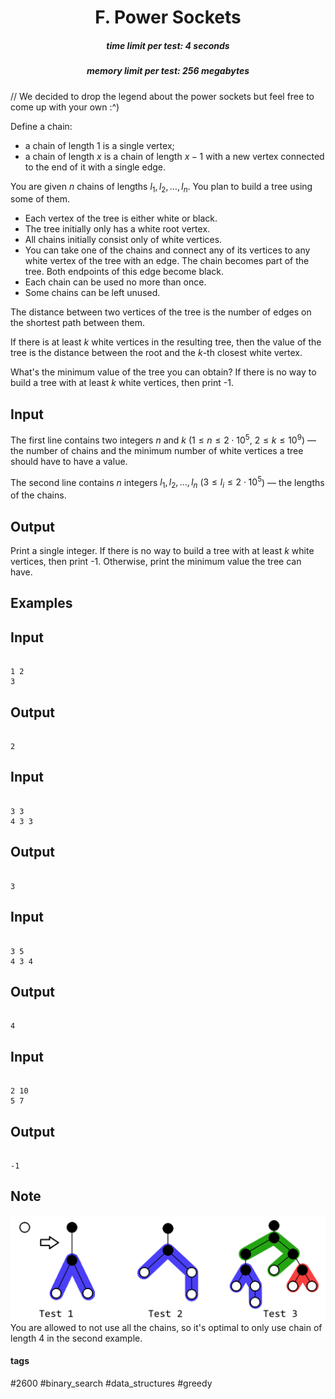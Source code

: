 <h1 style='text-align: center;'> F. Power Sockets</h1>

<h5 style='text-align: center;'>time limit per test: 4 seconds</h5>
<h5 style='text-align: center;'>memory limit per test: 256 megabytes</h5>

// We decided to drop the legend about the power sockets but feel free to come up with your own :^)

Define a chain: 

* a chain of length $1$ is a single vertex;
* a chain of length $x$ is a chain of length $x-1$ with a new vertex connected to the end of it with a single edge.

You are given $n$ chains of lengths $l_1, l_2, \dots, l_n$. You plan to build a tree using some of them.

* Each vertex of the tree is either white or black.
* The tree initially only has a white root vertex.
* All chains initially consist only of white vertices.
* You can take one of the chains and connect any of its vertices to any white vertex of the tree with an edge. The chain becomes part of the tree. Both endpoints of this edge become black.
* Each chain can be used no more than once.
* Some chains can be left unused.

The distance between two vertices of the tree is the number of edges on the shortest path between them.

If there is at least $k$ white vertices in the resulting tree, then the value of the tree is the distance between the root and the $k$-th closest white vertex.

What's the minimum value of the tree you can obtain? If there is no way to build a tree with at least $k$ white vertices, then print -1.

## Input

The first line contains two integers $n$ and $k$ ($1 \le n \le 2 \cdot 10^5$, $2 \le k \le 10^9$) — the number of chains and the minimum number of white vertices a tree should have to have a value.

The second line contains $n$ integers $l_1, l_2, \dots, l_n$ ($3 \le l_i \le 2 \cdot 10^5$) — the lengths of the chains.

## Output

Print a single integer. If there is no way to build a tree with at least $k$ white vertices, then print -1. Otherwise, print the minimum value the tree can have.

## Examples

## Input


```

1 2
3

```
## Output


```

2

```
## Input


```

3 3
4 3 3

```
## Output


```

3

```
## Input


```

3 5
4 3 4

```
## Output


```

4

```
## Input


```

2 10
5 7

```
## Output


```

-1

```
## Note

 ![](images/2412a2f193da13295ab3ef7244ad6d7ce4e79ccb.png) You are allowed to not use all the chains, so it's optimal to only use chain of length $4$ in the second example.



#### tags 

#2600 #binary_search #data_structures #greedy 